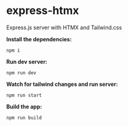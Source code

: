 # express-htmx
Express.js server with HTMX and Tailwind.css

**Install the dependencies:**
```
npm i
```

**Run dev server:**
```
npm run dev
```

**Watch for tailwind changes and run server:**
```
npm run start
```

**Build the app:**
```
npm run build
```
